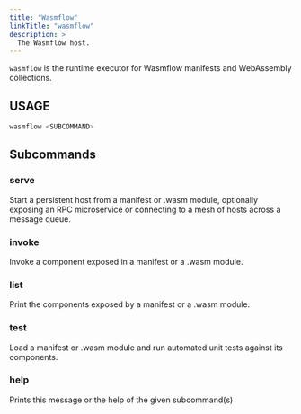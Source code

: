 ```yaml
---
title: "Wasmflow"
linkTitle: "wasmflow"
description: >
  The Wasmflow host.
---
```


`wasmflow` is the runtime executor for Wasmflow manifests and WebAssembly collections.

## USAGE

```sh
wasmflow <SUBCOMMAND>
```

## Subcommands

### serve

Start a persistent host from a manifest or .wasm module, optionally exposing an RPC microservice or connecting to a mesh of hosts across a message queue.

### invoke

Invoke a component exposed in a manifest or a .wasm module.

### list

Print the components exposed by a manifest or a .wasm module.

### test

Load a manifest or .wasm module and run automated unit tests against its components.

### help

Prints this message or the help of the given subcommand(s)

